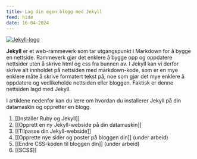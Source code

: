 ```yaml
---
title: Lag din egen blogg med Jekyll
feed: hide
date: 16-04-2024
---
```

[![Jekyll-logo](https://upload.wikimedia.org/wikipedia/commons/4/42/Jekyll_%28software%29_Logo.png)](https://jekyllrb.com/)

**Jekyll** er et web-rammeverk som tar utgangspunkt i Markdown for å bygge en nettside. Rammeverk gjør det enklere å bygge opp og oppdatere nettsider uten å skrive html og css fra bunnen av. I Jekyll kan vi derfor skrive alt innholdet på nettsiden med markdown-kode, som er en mye enklere måte å skrive formatert tekst på, noe som gjør det mye enklere å oppdatere og vedlikeholde nettsiden eller bloggen. Faktisk er denne nettsiden lagd med Jekyll.

I artiklene nedenfor kan du lære om hvordan du installerer Jekyll på din datamaskin og oppretter en blogg.

1. [[Installer Ruby og Jekyll]]
2. [[Opprett en ny Jekyll-webside på din datamaskin]]
3. [[Tilpasse din Jekyll-webside]]
4. [[Opprette nye sider og poster på bloggen din]] (under arbeid)
5. [[Endre CSS-koden til bloggen din]] (under arbeid)
6. [[SCSS]]





